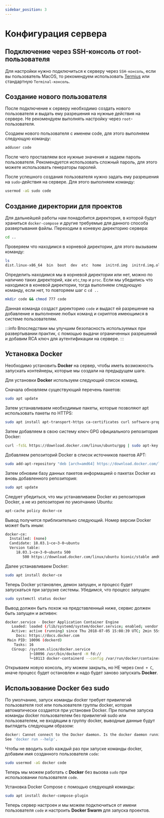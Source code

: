 ```yaml
---
sidebar_position: 3
---
```


# Конфигурация сервера

## Подключение через SSH-консоль от root-пользователя

Для настройки нужно подключиться к серверу через `SSH-консоль`, если вы пользователь MacOS, то рекомендуем использовать [Termius](https://termius.com/) или стандартную `Terminal-консоль`.

## Создание нового пользователя

После подключение к серверу необходимо создать нового пользователя и выдать ему разрешения на нужные действия на сервере. Не рекомендуем выполнять настройку через `root`-пользователя.

Создаем нового пользователя с именем code, для этого выполняем следующую команду:

```bash
adduser code
```

После чего проставляем все нужные значения и задаем пароль пользователя. Рекомендуется использовать сложный пароль, для этого можете использовать генераторы паролей.

После успешного создания пользователя нужно задать ему разрешения на `sudo`-действия на сервере. Для этого выполняем команду:

```bash
usermod -aG sudo code
```

## Создание директории для проектов

Для дальнейшей работы нам понадобится директория, в которой будут храниться `docker-compose` и другие требуемые для данного способа развертывания файлы. Переходим в коневую директорию сервера:

```bash
cd ..
```

Проверяем что находимся в корневой директории, для этого вызываем команду:

```bash
ls
dist.linux-x86_64  bin  boot  dev  etc  home  initrd.img  initrd.img.old  lib  lib64  lost+found  media  mnt  opt  proc  root  run  sbin  snap  srv  sys  tmp  usr  var  vmlinuz  vmlinuz.old
```

Определить находимся мы в корневой директории или нет, можно по наличию таких директорий, как `etc`,`tmp` и `proc`. Если мы убедились что находимся в коневой директории, тогда выполняем следующую команду, если нет, то повторяем шаг с `cd ..`

```bash
mkdir code && chmod 777 code
```

Данная команда создаст директорию `code` и выдаст ей разрешение на добавление и выполнение любых команд и скриптов имеющимся в системе пользователям.

:::info
Впоследствии мы улучшим безопасность используемых при развертывании практик, с помощью выдачи ограниченных разрешений и добавим RCA ключ для аутентификации на сервере.
:::

## Установка Docker

Необходимо установить **Docker** на сервер, чтобы иметь возможность запускать контейнеры, которые мы создали на предыдущем шаге.

Для установки **Docker** используем следующий список команд.

Сначала обновляем существующий перечень пакетов:

```bash
sudo apt update
```

Затем устанавливаем необходимые пакеты, которые позволяют apt использовать пакеты по HTTPS:

```bash
sudo apt install apt-transport-https ca-certificates curl software-properties-common
```

Затем добавляем в свою систему ключ GPG официального репозитория Docker:

```bash
curl -fsSL https://download.docker.com/linux/ubuntu/gpg | sudo apt-key add -
```

Добавляем репозиторий Docker в список источников пакетов APT:

```bash
sudo add-apt-repository "deb [arch=amd64] https://download.docker.com/linux/ubuntu bionic stable"
```

Затем обновим базу данных пакетов информацией о пакетах Docker из вновь добавленного репозитория:

```bash
sudo apt update
```

Следует убедиться, что мы устанавливаем Docker из репозитория Docker, а не из репозитория по умолчанию Ubuntu:

```bash
apt-cache policy docker-ce
```

Вывод получится приблизительно следующий. Номер версии Docker может быть иным:

```bash
docker-ce:
  Installed: (none)
  Candidate: 18.03.1~ce~3-0~ubuntu
  Version table:
     18.03.1~ce~3-0~ubuntu 500
        500 https://download.docker.com/linux/ubuntu bionic/stable amd64 Packages
```

Далее устанавливаем Docker:

```bash
sudo apt install docker-ce
```

Теперь Docker установлен, демон запущен, и процесс будет запускаться при загрузке системы. Убедимся, что процесс запущен:

```bash
sudo systemctl status docker
```

Вывод должен быть похож на представленный ниже, сервис должен быть запущен и активен:

```bash
docker.service - Docker Application Container Engine
   Loaded: loaded (/lib/systemd/system/docker.service; enabled; vendor preset: enabled)
   Active: active (running) since Thu 2018-07-05 15:08:39 UTC; 2min 55s ago
     Docs: https://docs.docker.com
 Main PID: 10096 (dockerd)
    Tasks: 16
   CGroup: /system.slice/docker.service
           ├─10096 /usr/bin/dockerd -H fd://
           └─10113 docker-containerd --config /var/run/docker/containerd/containerd.toml
```

Открываем новую консоль, эту можем закрыть, но НЕ через `Cmnd + C`, иначе процесс будет остановлен и надо будет заново запускать **Docker**.

## Использование Docker без sudo

По умолчанию, запуск команды docker требует привилегий пользователя root или пользователя группы docker, которая автоматически создается при установке Docker. При попытке запуска команды docker пользователем без привилегий sudo или пользователем, не входящим в группу docker, выводные данные будут выглядеть следующим образом:

```bash
docker: Cannot connect to the Docker daemon. Is the docker daemon running on this host?.
See 'docker run --help'.
```

Чтобы не вводить sudo каждый раз при запуске команды docker, добавим имя созданного пользователя `code`:

```bash
sudo usermod -aG docker code
```

Теперь мы можем работать с **Docker** без вызова `sudo` при использовании пользователя `code`.

Установка Docker Compose с помощью следующей команды:

```bash
sudo apt install docker-compose-plugin
```

Теперь сервер настроен и мы можем подключиться от имени пользователя `code` и настроить **Docker Swarm** для запуска проектов.
